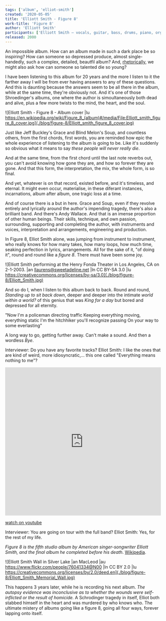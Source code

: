 ```yaml
---
tags: ['album', 'elliot-smith']
created: '2020-05-05'
title: 'Elliott Smith - Figure 8'
work-title: 'Figure 8'
author: 'Elliott Smith'
participants: ['Elliott Smith – vocals, guitar, bass, drums, piano, organ, harpsichord, percussion, loops, string arrangement, production', 'Sam Coomes – bass', 'Pete Thomas – drums', 'Joey Waronker – drums', 'Jon Brion – backing vocals', 'Suzie Katayama – string conduction and orchestration']
released: 2000
---
```


An impossible album. How can an album made in such a dark place be so inspiring? How can someone so depressed produce, almost single-handedly, such a complex, detailed, beautfil album? And, [rhetorically](https://tv.yarn.co/yarn-clip/cf9a3533-6233-411b-bcb9-61154d38ad7f), we might also ask how can someone so talented die so young?

<!-- abstract -->

I have been listening to this album for 20 years and the more I listen to it the farther away I will be from ever having answers to any of these questions. And this is daunting because the answers seem to be all there in the album, while at the same time, they're obviously not. And it's one of those Shroedinger's albums, one where the author is simoultaneously both dead and alive, plus a few more twists to the mind, the heart, and the soul.

![Elliott Smith - Figure 8 - Album cover |lu https://en.wikipedia.org/wiki/Figure_8_(album)#/media/File:Elliott_smith_figure_8_cover.jpg](./blog/figure-8/Elliott_smith_figure_8_cover.jpg)

Just like Jeff Buckley's Grace and Blind Melon's Soup, and countless others, from the first chords, first words, you are reminded how epic the whole experience of listening to the album is going to be. Like it's suddenly so obvious what it means to say *these people will never really die*.

And at the same time, from the first chord until the last note reverbs out, you can't avoid knowing how gone they are, and how so forever they are gone. And that this form, the interpretation, the mix, the whole form, is so final.

And yet, whatever is on that record, existed before, and it's timeless, and eternal. It might even occur, materialise, in these diferant instances, incarnations, album after album, one tragic loss at a time.

And of course there is a but in here. Grace and Soup, even if they revolve entirely and lyrically around the author's impending tragedy, there's also a brilliant band. And there's Andy Wallace. And that is an imense proportion of other human beings. Their skills, technique, and own passion, surrounding, supporting and completing the author, with instruments and voices, interpretation and arrangements, engineering and production.

In Figure 8, Elliot Smith alone, was jumping from instrument to instrument, who really knows for how many takes, how many loops, how much time, seaking perfection in lyrics, arrangements. All for the sake of it, "of doing it", round and round like a *figure 8*. There must have been some joy.

![Elliott Smith performing at the Henry Fonda Theater in Los Angeles, CA on 2-1-2003. |an llaurens@sweetadeline.net |ln CC BY-SA 3.0 |lu https://creativecommons.org/licenses/by-sa/3.0](./blog/figure-8/Elliott_Smith.jpg)

And so do I, when I listen to this album back to back. Round and round, *Standing up to sit back down*, deeper and deeper into the intimate *world within a world?* of this genius that was *King for a day* but bored and depressed for all eternity.

  "Now I'm a policeman directing traffic
  Keeping everything moving, everything static
  I'm the hitchhiker you'll recognize passing
  On your way to some everlasting"

A long way to go, getting further away. Can't make a sound. And then a wordless *Bye*.

Interviewer: Do you have any favorite tracks?
Elliot Smith: I like the ones that are kind of weird, more idiosyncratic,... this one called "Everything means nothing to me"?

<iframe width="100%" height="480" src="https://www.youtube.com/embed/SrXP7RLbm1I" frameborder="0" allow="accelerometer; autoplay; encrypted-media; gyroscope; picture-in-picture" allowfullscreen></iframe>

[watch on youtube](https://www.youtube.com/watch?v=SrXP7RLbm1I)

Interviewer: You are going on tour with the full band?
Elliot Smith: Yes, for the rest of my life.

*Figure 8 is the fifth studio album by American singer-songwriter Elliott Smith, and the final album he completed before his death*. [Wikipedia](https://en.wikipedia.org/wiki/Figure_8_(album)).

![Elliott Smith Wall in Silver Lake |an MacLeod |au https://www.flickr.com/people/76041334@N00 |ln CC BY 2.0 |lu https://creativecommons.org/licenses/by/2.0/deed.en](./blog/figure-8/Elliott_Smith_Memorial_Wall.jpg)

This happens 3 years later, while he is recording his next album. *The autopsy evidence was inconclusive as to whether the wounds were self-inflicted or the result of homicide.* A Schrodinger tragedy in itself, Elliot both stabbed himself in the heart and was murdered by who knows who. The ultimate mistery of albums going like a figure 8, going all four ways, forever lapping onto itself.
